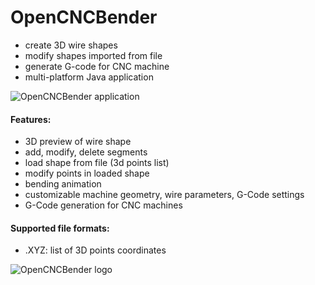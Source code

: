 # OpenCNCBender

- create 3D wire shapes
- modify shapes imported from file
- generate G-code for CNC machine
- multi-platform Java application

![OpenCNCBender application](https://github.com/Piec10/OpenCNCBender/blob/master/images/Screenshot_20211113_224505.png)

#### Features:
- 3D preview of wire shape
- add, modify, delete segments
- load shape from file (3d points list)
- modify points in loaded shape
- bending animation
- customizable machine geometry, wire parameters, G-Code settings
- G-Code generation for CNC machines

#### Supported file formats:
- .XYZ: list of 3D points coordinates

![OpenCNCBender logo](https://github.com/Piec10/OpenCNCBender/blob/master/images/logo.png)
